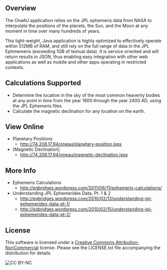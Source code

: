## Overview
The OneAU application relies on the JPL ephemeris data from NASA to interpolate the positions of the planets, the Sun, and the Moon at any moment in time over many hundreds of years.

This light-weight, Java application is highly optimized to effectively operate within 512MB of RAM, and still rely on the full range of data in the JPL Ephmemeris (exceeding 1GB of textual data).  It is service oriented and will return results in JSON, thus enabling easy integration with other web applications as well as mobile and other apps operating in restricted contexts.

## Calculations Supported
* Determine the location in the sky of the most common heavenly bodies at any point in time from the year 1600 through the year 2400 AD, using the JPL Ephemeris files.
* Calculate the magnetic declination for any location on the earth.

## View Online
* Planetary Positions
    * http://74.208.17.94/oneau/planetary-position.jspx
* [Magnetic Declination]
    * http://74.208.17.94/oneau/magnetic-declination.jspx

## More Info
* Ephemeris Calculations
    * http://eqbridges.wordpress.com/2011/06/11/ephemeris-calculations/
* Understanding JPL Ephemerides Data, Pt. 1 & 2
    * http://eqbridges.wordpress.com/2010/02/13/understanding-jpl-ephemerides-data-pt-1/
    * http://eqbridges.wordpress.com/2010/02/15/understanding-jpl-ephemerides-data-pt-2/

## License
This software is licensed under a [Creative Commons Attribution-NonCommercial][1] license.  Please see the LICENSE.txt file accompanying the distribution for details.

![CC BY-NC](http://i.creativecommons.org/l/by-nc/3.0/88x31.png "CC BY-NC")

[1]: http://creativecommons.org/licenses/by-nc/3.0 "CC BY-NC"